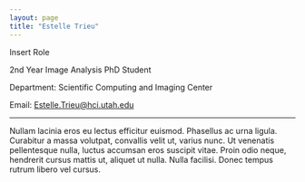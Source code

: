 ```yaml
---
layout: page
title: "Estelle Trieu"
---
```


Insert Role

2nd Year Image Analysis PhD Student

Department: Scientific Computing and Imaging Center

Email: Estelle.Trieu@hci.utah.edu

---

Nullam lacinia eros eu lectus efficitur euismod. Phasellus ac urna ligula. Curabitur a massa volutpat, convallis velit ut, varius nunc. Ut venenatis pellentesque nulla, luctus accumsan eros suscipit vitae. Proin odio neque, hendrerit cursus mattis ut, aliquet ut nulla. Nulla facilisi. Donec tempus rutrum libero vel cursus.
